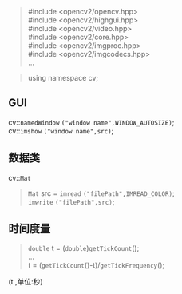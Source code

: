 > #include <opencv2/opencv.hpp>  
#include <opencv2/highgui.hpp>  
#include <opencv2/video.hpp>  
#include <opencv2/core.hpp>  
#include <opencv2/imgproc.hpp>  
#include <opencv2/imgcodecs.hpp>  
...

> using namespace cv;  

## GUI

cv::`namedWindow` `("window name",WINDOW_AUTOSIZE)`;  
cv::`imshow` `("window name",src)`;

## 数据类

cv::`Mat`
> `Mat` src = `imread` `("filePath",IMREAD_COLOR)`;  
> `imwrite` `("filePath",src)`;  

## 时间度量

> `double` t = (`double`)`getTickCount`();  
> ...  
> t = (`getTickCount`()-t)/`getTickFrequency`();  

(t ,单位:秒)